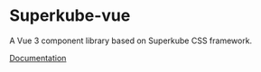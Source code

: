 # Superkube-vue

A Vue 3 component library based on Superkube CSS framework.

[Documentation](https://cyevgeniy.github.io/superkube-vue/)

